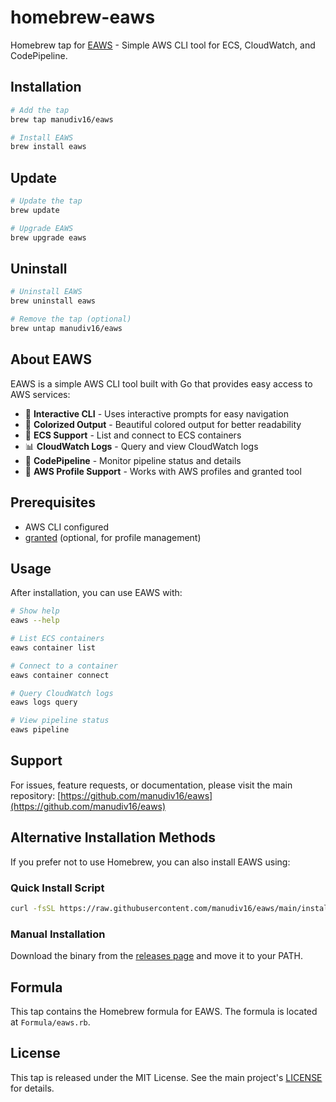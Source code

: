 # homebrew-eaws

Homebrew tap for [EAWS](https://github.com/manudiv16/eaws) - Simple AWS CLI tool for ECS, CloudWatch, and CodePipeline.

## Installation

```bash
# Add the tap
brew tap manudiv16/eaws

# Install EAWS
brew install eaws
```

## Update

```bash
# Update the tap
brew update

# Upgrade EAWS
brew upgrade eaws
```

## Uninstall

```bash
# Uninstall EAWS
brew uninstall eaws

# Remove the tap (optional)
brew untap manudiv16/eaws
```

## About EAWS

EAWS is a simple AWS CLI tool built with Go that provides easy access to AWS services:

- 🚀 **Interactive CLI** - Uses interactive prompts for easy navigation
- 🎨 **Colorized Output** - Beautiful colored output for better readability
- 🐳 **ECS Support** - List and connect to ECS containers
- 📊 **CloudWatch Logs** - Query and view CloudWatch logs
- 🔄 **CodePipeline** - Monitor pipeline status and details
- 🔐 **AWS Profile Support** - Works with AWS profiles and granted tool

## Prerequisites

- AWS CLI configured
- [granted](https://github.com/common-fate/granted) (optional, for profile management)

## Usage

After installation, you can use EAWS with:

```bash
# Show help
eaws --help

# List ECS containers
eaws container list

# Connect to a container
eaws container connect

# Query CloudWatch logs
eaws logs query

# View pipeline status
eaws pipeline
```

## Support

For issues, feature requests, or documentation, please visit the main repository:
[https://github.com/manudiv16/eaws](https://github.com/manudiv16/eaws)

## Alternative Installation Methods

If you prefer not to use Homebrew, you can also install EAWS using:

### Quick Install Script

```bash
curl -fsSL https://raw.githubusercontent.com/manudiv16/eaws/main/install.sh | bash
```

### Manual Installation

Download the binary from the [releases page](https://github.com/manudiv16/eaws/releases) and move it to your PATH.

## Formula

This tap contains the Homebrew formula for EAWS. The formula is located at `Formula/eaws.rb`.

## License

This tap is released under the MIT License. See the main project's [LICENSE](https://github.com/manudiv16/eaws/blob/main/LICENSE) for details.
